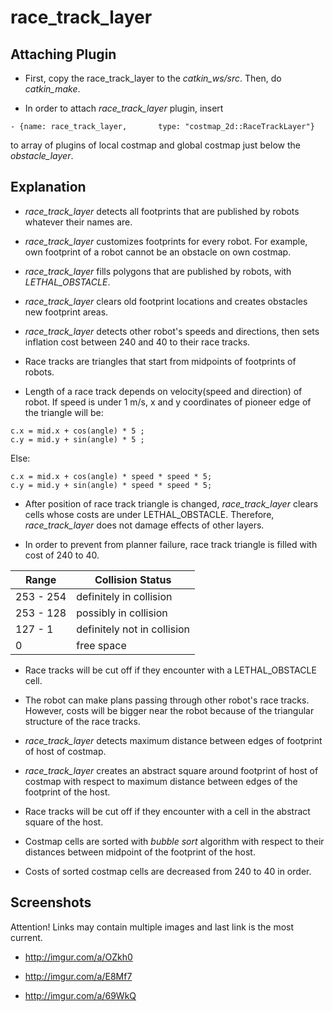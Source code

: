 **race_track_layer**
==================

## Attaching Plugin

* First, copy the race\_track\_layer to the *catkin_ws/src*. Then, do *catkin_make*.

*  In order to attach *race\_track\_layer* plugin, insert

```
- {name: race_track_layer,       type: "costmap_2d::RaceTrackLayer"}
```

to array of plugins of local costmap and global costmap just below the *obstacle_layer*.

## Explanation

* *race\_track\_layer* detects all footprints that are published by robots whatever their names are.

* *race\_track\_layer* customizes footprints for every robot. For example, own footprint of a robot cannot be an obstacle on own costmap.

* *race\_track\_layer* fills polygons that are published by robots, with *LETHAL_OBSTACLE*.

* *race\_track\_layer* clears old footprint locations and creates obstacles new footprint areas.

* *race\_track\_layer* detects other robot's speeds and directions, then sets inflation cost between 240 and 40 to their race tracks.

* Race tracks are triangles that start from midpoints of footprints of robots.

* Length of a race track depends on velocity(speed and direction) of robot. If speed is under 1 m/s, x and y coordinates of pioneer edge of the triangle will be:
```
c.x = mid.x + cos(angle) * 5 ;
c.y = mid.y + sin(angle) * 5 ;
```
Else:
```
c.x = mid.x + cos(angle) * speed * speed * 5;
c.y = mid.y + sin(angle) * speed * speed * 5;
```


* After position of race track triangle is changed, *race\_track\_layer* clears cells whose costs are under LETHAL_OBSTACLE. Therefore, *race\_track\_layer* does not damage effects of other layers.

* In order to prevent from planner failure, race track triangle is filled with cost of 240 to 40.

| Range        | Collision Status   |
| ------------- | ------------- |
| 253 - 254 | definitely in collision |
| 253 - 128 | possibly in collision |
| 127 - 1 | definitely not in collision |
| 0 | free space |


* Race tracks will be cut off if they encounter with a LETHAL_OBSTACLE cell.

* The robot can make plans passing through other robot's race tracks. However, costs will be bigger near the robot because of the triangular structure of the race tracks.

* *race\_track\_layer* detects maximum distance between edges of footprint of host of costmap.

* *race\_track\_layer* creates an abstract square around footprint of host of costmap with respect to maximum distance between edges of the footprint of the host.

* Race tracks will be cut off if they encounter with a cell in the abstract square of the host.

* Costmap cells are sorted with *bubble sort* algorithm with respect to their distances between midpoint of the footprint of the host.

* Costs of sorted costmap cells are decreased from 240 to 40 in order.

## Screenshots

Attention! Links may contain multiple images and last link is the most current.

* http://imgur.com/a/OZkh0

* http://imgur.com/a/E8Mf7

* http://imgur.com/a/69WkQ
